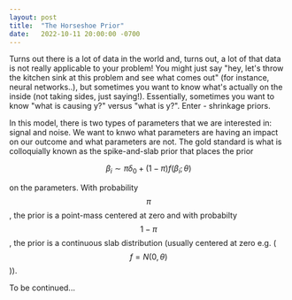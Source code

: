 ```yaml
---
layout: post
title:  "The Horseshoe Prior"
date:   2022-10-11 20:00:00 -0700
---
```


<script type="text/javascript" async
  src="https://cdn.mathjax.org/mathjax/latest/MathJax.js?config=TeX-MML-AM_CHTML">
</script>


Turns out there is a lot of data in the world and, turns out, a lot of that data is not really applicable to your problem! You might just say "hey, let's throw the kitchen sink at this problem and see what comes out" (for instance, neural networks..), but sometimes you want to know what's actually on the inside (not taking sides, just saying!).  Essentially, sometimes you want to know "what is causing y?" versus "what is y?". Enter - shrinkage priors. 

In this model, there is two types of parameters that we are interested in: signal and noise. We want to knwo what parameters are having an impact on our outcome and what parameters are not. The gold standard is what is colloquially known as the spike-and-slab prior that places the prior 

$$
\beta_i \sim \pi \delta_0  + (1 - \pi)f(\beta_i ; \theta)
$$

on the parameters. With probability $$\pi$$, the prior is a point-mass centered at zero and with probabilty $$1 - \pi$$, the prior is a continuous slab distribution (usually centered at zero e.g. ($$f = N(0,\theta)$$)). 

To be continued... 